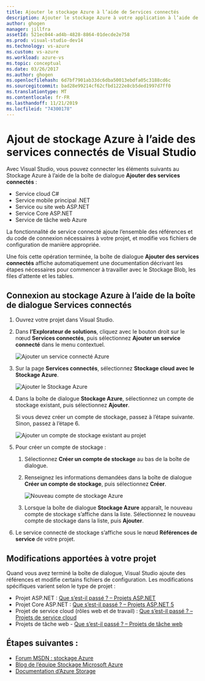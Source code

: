 ```yaml
---
title: Ajouter le stockage Azure à l’aide de Services connectés
description: Ajouter le stockage Azure à votre application à l’aide de la boîte de dialogue Ajouter des services connectés de Visual Studio
author: ghogen
manager: jillfra
assetId: 521ec044-ad4b-4828-8864-01decde2e758
ms.prod: visual-studio-dev14
ms.technology: vs-azure
ms.custom: vs-azure
ms.workload: azure-vs
ms.topic: conceptual
ms.date: 03/26/2017
ms.author: ghogen
ms.openlocfilehash: 6d7bf7901ab33dc6dba50013ebdfa05c3188cd6c
ms.sourcegitcommit: bad28e99214cf62cfbd1222e8cb5ded1997d7ff0
ms.translationtype: MT
ms.contentlocale: fr-FR
ms.lasthandoff: 11/21/2019
ms.locfileid: "74300178"
---
```

# <a name="adding-azure-storage-by-using-visual-studio-connected-services"></a>Ajout de stockage Azure à l’aide des services connectés de Visual Studio
Avec Visual Studio, vous pouvez connecter les éléments suivants au Stockage Azure à l’aide de la boîte de dialogue **Ajouter des services connectés** :

- Service cloud C#
- Service mobile principal .NET
- Service ou site web ASP.NET
- Service Core ASP.NET
- Service de tâche web Azure

La fonctionnalité de service connecté ajoute l’ensemble des références et du code de connexion nécessaires à votre projet, et modifie vos fichiers de configuration de manière appropriée.

Une fois cette opération terminée, la boîte de dialogue **Ajouter des services connectés** affiche automatiquement une documentation décrivant les étapes nécessaires pour commencer à travailler avec le Stockage Blob, les files d’attente et les tables.

## <a name="connect-to-azure-storage-using-the-connected-services-dialog"></a>Connexion au stockage Azure à l’aide de la boîte de dialogue Services connectés
1. Ouvrez votre projet dans Visual Studio.

1. Dans **l’Explorateur de solutions**, cliquez avec le bouton droit sur le nœud **Services connectés**, puis sélectionnez **Ajouter un service connecté** dans le menu contextuel.

    ![Ajouter un service connecté Azure](./media/vs-azure-tools-connected-services-storage/IC796702.png)

1. Sur la page **Services connectés**, sélectionnez **Stockage cloud avec le Stockage Azure**.

    ![Ajouter le Stockage Azure](./media/vs-azure-tools-connected-services-storage/add-azure-storage.png)

1. Dans la boîte de dialogue **Stockage Azure**, sélectionnez un compte de stockage existant, puis sélectionnez **Ajouter**.

    Si vous devez créer un compte de stockage, passez à l’étape suivante. Sinon, passez à l’étape 6.

    ![Ajouter un compte de stockage existant au projet](./media/vs-azure-tools-connected-services-storage/select-azure-storage-account.png)

1. Pour créer un compte de stockage :

   1. Sélectionnez **Créer un compte de stockage** au bas de la boîte de dialogue.

   1. Renseignez les informations demandées dans la boîte de dialogue **Créer un compte de stockage**, puis sélectionnez **Créer**.

       ![Nouveau compte de stockage Azure](./media/vs-azure-tools-connected-services-storage/create-storage-account.png)

   1. Lorsque la boîte de dialogue **Stockage Azure** apparaît, le nouveau compte de stockage s’affiche dans la liste. Sélectionnez le nouveau compte de stockage dans la liste, puis **Ajouter**.

1. Le service connecté de stockage s’affiche sous le nœud **Références de service** de votre projet.

## <a name="how-your-project-is-modified"></a>Modifications apportées à votre projet
Quand vous avez terminé la boîte de dialogue, Visual Studio ajoute des références et modifie certains fichiers de configuration. Les modifications spécifiques varient selon le type de projet :

- Projet ASP.NET : [Que s’est-il passé ? – Projets ASP.NET](https://go.microsoft.com/fwlink/p/?LinkId=513126)
- Projet Core ASP.NET : [Que s’est-il passé ? – Projets ASP.NET 5](https://go.microsoft.com/fwlink/p/?LinkId=513124)
- Projet de service cloud (rôles web et de travail) : [Que s’est-il passé ? – Projets de service cloud](https://go.microsoft.com/fwlink/p/?LinkId=516965)
- Projets de tâche web - [Que s’est-il passé ? – Projets de tâche web](/azure/visual-studio/vs-storage-webjobs-what-happened)

## <a name="next-steps"></a>Étapes suivantes :
- [Forum MSDN : stockage Azure](https://social.msdn.microsoft.com/forums/azure/home?forum=windowsazuredata)
- [Blog de l’équipe Stockage Microsoft Azure](https://blogs.msdn.microsoft.com/windowsazurestorage/)
- [Documentation d’Azure Storage](https://docs.microsoft.com/azure/storage/)
